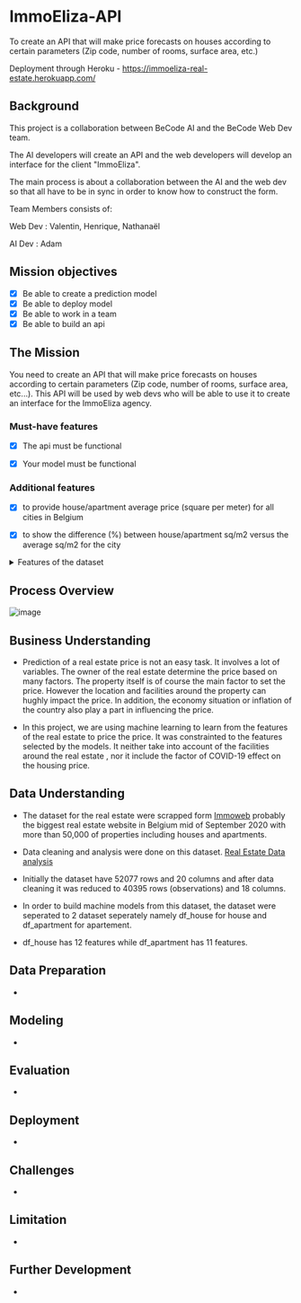 # ImmoEliza-API

To create an API that will make price forecasts on houses according to certain parameters (Zip code, number of rooms, surface area, etc.)

Deployment through Heroku - https://immoeliza-real-estate.herokuapp.com/


## Background

This project is a collaboration between BeCode AI and the BeCode Web 
Dev team.

The AI developers will create an API and the web developers will develop an interface for the client "ImmoEliza". 

The main process is about a collaboration between the AI and the web dev so that all have to be in sync in order to know how to construct the form.

Team Members consists of: 

Web Dev : Valentin, Henrique, Nathanaël 

AI Dev 	: Adam 

    
## Mission objectives  

- [X] Be able to create a prediction model
- [X] Be able to deploy model
- [X] Be able to work in a team
- [X] Be able to build an api

## The Mission

You need to create an API that will make price forecasts on houses according to certain parameters (Zip code, number of rooms, surface area, etc...). This API will be used by web devs who will be able to use it to create an interface for the ImmoEliza agency.


### Must-have features

- [X] The api must be functional 
- [X] Your model must be functional


### Additional features

- [X] to provide house/apartment average price (square per meter) for all cities in Belgium
- [X] to show the difference (%) between house/apartment sq/m2 versus the average sq/m2 for the city



<details>
  <summary>Features of the dataset</summary>
<ol>
- **postal_code** *str*: Postal code of city.
- **city_name** *str*: city names in Belgium.
- **number_of_rooms** *int*: The number of rooms of the property.
- **house_area** *int*: The area (m2) of the house (floors).
- **fully_equipped_kitchen** *str*: yes/no 
- **open_fire***str*: yes/no
- **terrace** *str*: yes/no
- **garden** *str*: yes/no
- **number_of_facades** *int*: The number of facades (0 to 4).
- **swimming_pool** *str*: yes/no
- **state_of_the_building** *str*: as new/good/just renovated/to renovate/unknown
- **construction_year** *int*: The property built's year.
- **surface_of_the_land** *int*: The area (m2) of the land. (for house only)
</ol>
Our target is:

- **price** *float*: Price (€) of the property.

</details>

## Process Overview

![image](https://user-images.githubusercontent.com/69633814/100321235-a696e580-2fc2-11eb-9f09-36423760b5b4.png)

## Business Understanding 

* Prediction of a real estate price is not an easy task. It involves a lot of variables. The owner of the real estate determine the price based on many factors. The property itself is of course the main factor to set the price. However the location and facilities around the property can hughly impact the price. In addition, the economy situation or inflation of the country also play a part in influencing the price.

* In this project, we are using machine learning to learn from the features of the real estate to price the price. It was constrainted to the features selected by the models. It neither take into account of the facilities around the real estate , nor it include the factor of COVID-19 effect on the housing price.

## Data Understanding

* The dataset for the real estate were scrapped form [Immoweb](https://www.immoweb.be/) probably the biggest real estate website in Belgium mid of September 2020 with more than 50,000 of properties including houses and apartments.

* Data cleaning and analysis were done on this dataset. [Real Estate Data analysis](https://github.com/kaiyungtan/Real-Estate-data-analysis)

* Initially the dataset have 52077 rows and 20 columns and after data cleaning it was reduced to 40395 rows (observations) and 18 columns.

* In order to build machine models from this dataset, the dataset were seperated to 2 dataset seperately namely df_house for house and df_apartment for apartement.

* df_house has 12 features while df_apartment has 11 features.  


## Data Preparation

*  

## Modeling

*  

## Evaluation

*  


## Deployment

*  

## Challenges

*  


## Limitation

*  

## Further Development

*  




